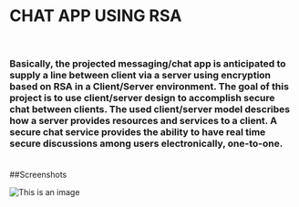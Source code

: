 # **CHAT APP USING RSA** <br /> <br />
### Basically, the projected messaging/chat app is anticipated to supply a line between client via a server using encryption based on RSA in a Client/Server environment. The goal of this project is to use client/server design to accomplish secure chat between clients. The used client/server model describes how a server provides resources and services to a client. A secure chat service provides the ability to have real time secure discussions among users electronically, one-to-one.<br /> <br />

##Screenshots <br />

![This is an image](https://myoctocat.com/assets/images/base-octocat.svg)
